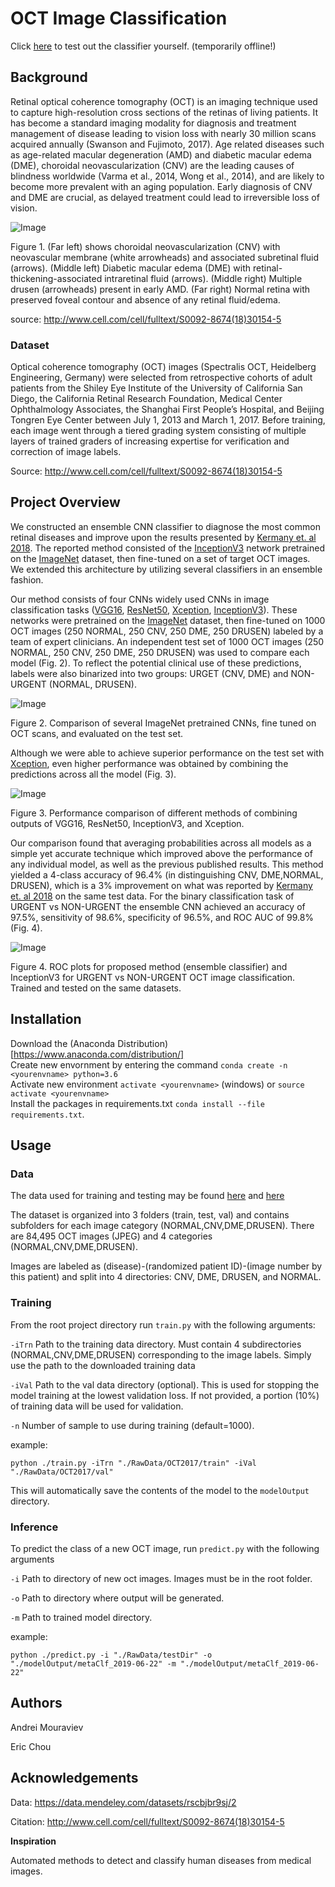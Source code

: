 ﻿# OCT Image Classification

Click [here](https://oct.eigenvolution.com/) to test out the classifier yourself. (temporarily offline!)

## Background

Retinal optical coherence tomography (OCT) is an imaging technique used to capture high-resolution cross sections of the retinas of living patients. It has become a standard imaging modality for diagnosis and treatment management of disease leading to vision loss with nearly 30 million scans acquired annually (Swanson and Fujimoto, 2017). Age related diseases such as age-related macular degeneration (AMD) and diabetic macular edema (DME), choroidal neovascularization (CNV) are the leading causes of blindness worldwide (Varma et al., 2014, Wong et al., 2014), and are likely to become more prevalent with an aging population. Early diagnosis of CNV and DME are crucial, as delayed treatment could lead to irreversible loss of vision.

![Image](https://github.com/amourav/OCT-Image-Classification/blob/master/readMeImgs/oct.jpg)

Figure 1. (Far left) shows choroidal neovascularization (CNV) with neovascular membrane (white arrowheads) and associated subretinal fluid (arrows). (Middle left) Diabetic macular edema (DME) with retinal-thickening-associated intraretinal fluid (arrows). (Middle right) Multiple drusen (arrowheads) present in early AMD. (Far right) Normal retina with preserved foveal contour and absence of any retinal fluid/edema.

source: http://www.cell.com/cell/fulltext/S0092-8674(18)30154-5


### Dataset

Optical coherence tomography (OCT) images (Spectralis OCT, Heidelberg Engineering, Germany) were selected from retrospective cohorts of adult patients from the Shiley Eye Institute of the University of California San Diego, the California Retinal Research Foundation, Medical Center Ophthalmology Associates, the Shanghai First People’s Hospital, and Beijing Tongren Eye Center between July 1, 2013 and March 1, 2017. Before training, each image went through a tiered grading system consisting of multiple layers of trained graders of increasing expertise for verification and correction of image labels. 

Source: http://www.cell.com/cell/fulltext/S0092-8674(18)30154-5


## Project Overview

We constructed an ensemble CNN classifier to diagnose the most common retinal diseases and improve upon the results presented by [Kermany et. al 2018](https://www.cell.com/cell/fulltext/S0092-8674(18)30154-5). The reported method consisted of the [InceptionV3](https://arxiv.org/abs/1512.00567) network pretrained on the [ImageNet](http://www.image-net.org/) dataset, then fine-tuned on a set of target OCT images. We extended this architecture by utilizing several classifiers in an ensemble fashion.

Our method consists of four CNNs widely used CNNs in image classification tasks ([VGG16](https://arxiv.org/abs/1409.1556), [ResNet50](https://arxiv.org/abs/1512.03385), [Xception](https://arxiv.org/abs/1610.02357), [InceptionV3](https://arxiv.org/abs/1512.00567)). These networks were pretrained on the [ImageNet](http://www.image-net.org/) dataset, then fine-tuned on 1000 OCT images (250 NORMAL, 250 CNV, 250 DME, 250 DRUSEN) labeled by a team of expert clinicians. An independent test set of 1000 OCT images (250 NORMAL, 250 CNV, 250 DME, 250 DRUSEN) was used to compare each model (Fig. 2). To reflect the potential clinical use of these predictions, labels were also binarized into two groups: URGET (CNV, DME) and NON-URGENT (NORMAL, DRUSEN).

![Image](https://github.com/amourav/OCT-Image-Classification/blob/master/readMeImgs/comparison.png)

Figure 2. Comparison of several ImageNet pretrained CNNs, fine tuned on OCT scans, and evaluated on the test set.


Although we were able to achieve superior performance on the test set with [Xception](https://arxiv.org/abs/1610.02357), even higher performance was obtained by combining the predictions across all the model (Fig. 3).

![Image](https://github.com/amourav/OCT-Image-Classification/blob/master/readMeImgs/meta.png)

Figure 3. Performance comparison of different methods of combining outputs of VGG16, ResNet50, InceptionV3, and Xception.


Our comparison found that averaging probabilities across all models as a simple yet accurate technique which improved above the performance of any individual model, as well as the previous published results. This method yielded a 4-class accuracy of 96.4% (in distinguishing CNV, DME,NORMAL, DRUSEN), which is a 3% improvement on what was reported by [Kermany et. al 2018](https://www.cell.com/cell/fulltext/S0092-8674(18)30154-5) on the same test data. For the binary classification task of URGENT vs NON-URGENT the ensemble CNN achieved an accuracy of 97.5%, sensitivity of 98.6%, specificity of 96.5%, and ROC AUC of 99.8% (Fig. 4). 

![Image](https://github.com/amourav/OCT-Image-Classification/blob/master/readMeImgs/roc.png)

Figure 4. ROC plots for proposed method (ensemble classifier) and InceptionV3 for URGENT vs NON-URGENT OCT image classification. Trained and tested on the same datasets.


## Installation

Download the (Anaconda Distribution)[https://www.anaconda.com/distribution/] <br/>
Create new envornment by entering the command `conda create -n <yourenvname> python=3.6` <br/>
Activate new environment `activate <yourenvname>` (windows) or `source activate <yourenvname>` <br/>
Install the packages in requirements.txt `conda install --file requirements.txt`. <br/>

## Usage

### Data

The data used for training and testing may be found [here](https://data.mendeley.com/datasets/rscbjbr9sj/2) and [here](https://www.kaggle.com/paultimothymooney/kermany2018)

The dataset is organized into 3 folders (train, test, val) and contains subfolders for each image category (NORMAL,CNV,DME,DRUSEN). There are 84,495 OCT images (JPEG) and 4 categories (NORMAL,CNV,DME,DRUSEN).

Images are labeled as (disease)-(randomized patient ID)-(image number by this patient) and split into 4 directories: CNV, DME, DRUSEN, and NORMAL.

### Training

From the root project directory run `train.py` with the following arguments:

`-iTrn` Path to the training data directory. Must contain 4 subdirectories (NORMAL,CNV,DME,DRUSEN) corresponding to the image labels. Simply use the path to the downloaded training data

`-iVal` Path to the val data directory (optional). This is used for stopping the model training at the lowest validation loss. If not provided, a portion (10%) of training data will be used for validation.

`-n` Number of sample to use during training (default=1000).


example:
```
python ./train.py -iTrn "./RawData/OCT2017/train" -iVal "./RawData/OCT2017/val"
```


This will automatically save the contents of the model to the `modelOutput` directory.

### Inference

To predict the class of a new OCT image, run `predict.py` with the following arguments

`-i` Path to directory of new oct images. Images must be in the root folder.


`-o` Path to directory where output will be generated.


`-m` Path to trained model directory.

example:
```
python ./predict.py -i "./RawData/testDir" -o "./modelOutput/metaClf_2019-06-22" -m "./modelOutput/metaClf_2019-06-22"
```



## Authors

Andrei Mouraviev

Eric Chou


## Acknowledgements

Data: https://data.mendeley.com/datasets/rscbjbr9sj/2

Citation: http://www.cell.com/cell/fulltext/S0092-8674(18)30154-5

**Inspiration**

Automated methods to detect and classify human diseases from medical images.
